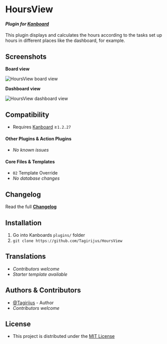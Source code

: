 # HoursView

#### _Plugin for [Kanboard](https://github.com/fguillot/kanboard "Kanboard - Kanban Project Management Software")_

This plugin displays and calculates the hours according to the tasks set up hours in different places like the dashboard, for example.


Screenshots
-------------

**Board view**

![HoursView board view](../master/Screenshots/HoursView_board.png)

**Dashboard view**

![HoursView dashboard view](../master/Screenshots/HoursView_dashboard.png)


Compatibility
-------------

- Requires [Kanboard](https://github.com/fguillot/kanboard "Kanboard - Kanban Project Management Software") ≥`1.2.27`

#### Other Plugins & Action Plugins
- _No known issues_
#### Core Files & Templates
- `02` Template Override
- _No database changes_


Changelog
---------

Read the full [**Changelog**](../master/changelog.md "See changes")
 

Installation
------------

1. Go into Kanboards `plugins/` folder
2. `git clone https://github.com/Tagirijus/HoursView`


Translations
------------

- _Contributors welcome_
- _Starter template available_

Authors & Contributors
----------------------

- [@Tagirijus](https://github.com/Tagirijus) - Author
- _Contributors welcome_


License
-------
- This project is distributed under the [MIT License](../master/LICENSE "Read The MIT license")
